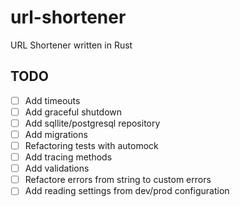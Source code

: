  # url-shortener
 URL Shortener written in Rust

## TODO
- [ ] Add timeouts
- [ ] Add graceful shutdown
- [ ] Add sqllite/postgresql repository
- [ ] Add migrations
- [ ] Refactoring tests with automock
- [ ] Add tracing methods
- [ ] Add validations
- [ ] Refactore errors from string to custom errors
- [ ] Add reading settings from dev/prod configuration
